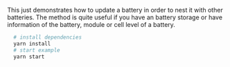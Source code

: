 This just demonstrates how to update a battery in order to nest it with other batteries.
The method is quite useful if you have an battery storage or have information of the battery, module or cell level of a battery.

```bash
  # install dependencies
  yarn install
  # start example
  yarn start
```
